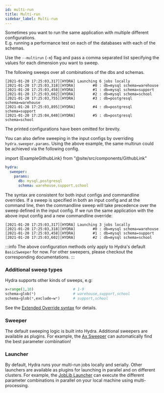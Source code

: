 ```yaml
---
id: multi-run
title: Multi-run
sidebar_label: Multi-run
---
```


Sometimes you want to run the same application with multiple different configurations.  
E.g. running a performance test on each of the databases with each of the schemas.

Use the `--multirun` (`-m`) flag and pass a comma separated list specifying the values for each dimension you want to sweep.

The following sweeps over all combinations of the dbs and schemas.
```text title="$ python my_app.py -m db=mysql,postgresql schema=warehouse,support,school"
[2021-01-20 17:25:03,317][HYDRA] Launching 6 jobs locally
[2021-01-20 17:25:03,318][HYDRA]        #0 : db=mysql schema=warehouse
[2021-01-20 17:25:03,458][HYDRA]        #1 : db=mysql schema=support
[2021-01-20 17:25:03,602][HYDRA]        #2 : db=mysql schema=school
[2021-01-20 17:25:03,755][HYDRA]        #3 : db=postgresql schema=warehouse
[2021-01-20 17:25:03,895][HYDRA]        #4 : db=postgresql schema=support
[2021-01-20 17:25:04,040][HYDRA]        #5 : db=postgresql schema=school
```
The printed configurations have been omitted for brevity.

You can also define sweeping in the input configs by overriding
`hydra.sweeper.params`. Using the above example, the same multirun could be achieved via the following config.

import {ExampleGithubLink} from "@site/src/components/GithubLink"

<ExampleGithubLink to="examples/tutorials/basic/running_your_hydra_app/5_basic_sweep"/>

```yaml
hydra:
  sweeper:
    params:
      db: mysql,postgresql
      schema: warehouse,support,school
```

The syntax are consistent for both input configs and commandline overrides.
If a sweep is specified in both an input config and at the command line,
then the commandline sweep will take precedence over the sweep defined 
in the input config. If we run the same application with the above input config and a new commandline override:

```text title="$ python my_app.py -m db=mysql"
[2021-01-20 17:25:03,317][HYDRA] Launching 3 jobs locally
[2021-01-20 17:25:03,318][HYDRA]        #0 : db=mysql schema=warehouse
[2021-01-20 17:25:03,458][HYDRA]        #1 : db=mysql schema=support
[2021-01-20 17:25:03,602][HYDRA]        #2 : db=mysql schema=school
```
:::info
The above configuration methods only apply to Hydra's default `BasicSweeper` for now. For other sweepers, please checkout the 
corresponding documentations.
:::

### Additional sweep types
Hydra supports other kinds of sweeps, e.g:
```python
x=range(1,10)                  # 1-9
schema=glob(*)                 # warehouse,support,school
schema=glob(*,exclude=w*)      # support,school
```
See the [Extended Override syntax](/advanced/override_grammar/extended.md) for details.

### Sweeper
The default sweeping logic is built into Hydra. Additional sweepers are available as plugins.
For example, the [Ax Sweeper](/plugins/ax_sweeper.md) can automatically find the best parameter combination!

### Launcher
By default, Hydra runs your multi-run jobs locally and serially. 
Other launchers are available as plugins for launching in parallel and on different clusters. For example, the [JobLib Launcher](/plugins/joblib_launcher.md)
can execute the different parameter combinations in parallel on your local machine using multi-processing.

